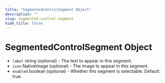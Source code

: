 ```yaml
---
title: "SegmentedControlSegment Object"
description: ""
slug: segmented-control-segment
hide_title: false
---
```


# SegmentedControlSegment Object

* `label` string (optional) - The text to appear in this segment.
* `icon` NativeImage (optional) - The image to appear in this segment.
* `enabled` boolean (optional) - Whether this segment is selectable. Default: true.
